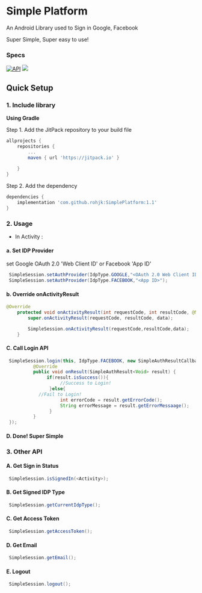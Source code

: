 # Simple Platform

An Android Library used to Sign in Google, Facebook

Super Simple, Super easy to use!

### Specs
[![API](https://img.shields.io/badge/API-16%2B-brightgreen.svg?style=flat)](https://android-arsenal.com/api?level=16)
[![](https://jitpack.io/v/rohjk/SimplePlatform.svg)](https://jitpack.io/#rohjk/SimplePlatform)

## Quick Setup

### 1. Include library

**Using Gradle**

Step 1. Add the JitPack repository to your build file

``` gradle
allprojects {
    repositories {
    	...
        maven { url 'https://jitpack.io' }
        
    }
}
```

Step 2. Add the dependency

``` gradle
dependencies {
    implementation 'com.github.rohjk:SimplePlatform:1.1'
}
```

### 2. Usage


* In Activity :

#### a. Set IDP Provider

set Google OAuth 2.0 'Web Client ID' or Facebook 'App ID'

``` java
 SimpleSession.setAuthProvider(IdpType.GOOGLE,"<OAuth 2.0 Web Client ID>");
 SimpleSession.setAuthProvider(IdpType.FACEBOOK,"<App ID>");
```

#### b. Override onActivityResult

``` java
@Override
    protected void onActivityResult(int requestCode, int resultCode, @Nullable Intent data) {
        super.onActivityResult(requestCode, resultCode, data);

        SimpleSession.onActivityResult(requestCode,resultCode,data);
    }
```

#### C. Call Login API

``` java
 SimpleSession.login(this, IdpType.FACEBOOK, new SimpleAuthResultCallback<Void>() {
          @Override
          public void onResult(SimpleAuthResult<Void> result) {
               if(result.isSuccess()){
                    //Success to Login!
                }else{
		    //Fail to Login!
                    int errorCode = result.getErrorCode();
                    String errorMessage = result.getErrorMessaage();
                }
          }
 });
```

#### D. Done! Super Simple



### 3. Other API

#### A. Get Sign in Status

``` java
 SimpleSession.isSignedIn(<Activity>);
```

#### B. Get Signed IDP Type

``` java
 SimpleSession.getCurrentIdpType();
```

#### C. Get Access Token

``` java
 SimpleSession.getAccessToken();
```

#### D. Get Email

``` java
 SimpleSession.getEmail();
```

#### E. Logout

``` java
 SimpleSession.logout();
```
